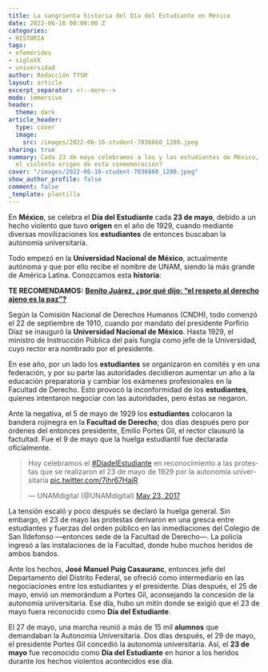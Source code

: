 ```yaml
---
title: La sangrienta historia del Día del Estudiante en México
date: 2022-06-16 00:00:00 Z
categories:
- HISTORIA
tags:
- efemérides
- sigloXX
- universidad
author: Redacción TYSM
layout: article
excerpt_separator: <!--more-->
mode: immersive
header:
  theme: dark
article_header:
  type: cover
  image:
    src: /images/2022-06-16-student-7036660_1280.jpeg
sharing: true
summary: Cada 23 de mayo celebramos a los y las estudiantes de México, pero… ¿conoces
  el violento origen de esta conmemoración?
cover: "/images/2022-06-16-student-7036660_1280.jpeg"
show_author_profile: false
comment: false
_template: plantilla
---
```







En **México**, se celebra el **Día del Estudiante** cada **23 de mayo**, debido a un hecho violento que tuvo **origen** en el año de 1929, cuando mediante diversas movilizaciones los **estudiantes** de entonces buscaban la autonomía universitaria.

Todo empezó en la **Universidad Nacional de México**, actualmente autónoma y que por ello recibe el nombre de UNAM, siendo la más grande de América Latina. Conozcamos esta **historia**:

**TE RECOMENDAMOS:** [**Benito Juárez, ¿por qué dijo: “el respeto al derecho ajeno es la paz”?**](https://blog.tonoysumariachi.com/historia/2022/12/01/benito-juarez-por-que-dijo-el-respeto-al-derecho-ajeno-es-la-paz.html)

Según la Comisión Nacional de Derechos Humanos (CNDH), todo comenzó el 22 de septiembre de 1910, cuando por mandato del presidente Porfirio Díaz se inauguró la **Universidad Nacional de México**. Hasta 1929, el ministro de Instrucción Pública del país fungía como jefe de la Universidad, cuyo rector era nombrado por el presidente.

En ese año, por un lado los **estudiantes** se organizaron en comités y en una federación, y por su parte las autoridades decidieron aumentar un año a la educación preparatoria y cambiar los exámenes profesionales en la Facultad de Derecho. Esto provocó la inconformidad de los **estudiantes**, quienes intentaron negociar con las autoridades, pero éstas se negaron.

Ante la negativa, el 5 de mayo de 1929 los **estudiantes** colocaron la bandera rojinegra en la **Facultad de Derecho**; dos días después pero por órdenes del entonces presidente, Emilio Portes Gil, el rector clausuró la factultad. Fue el 9 de mayo que la huelga estudiantil fue declarada oficialmente.

<blockquote class="twitter-tweet"><p lang="es" dir="ltr">Hoy celebramos el <a href="https://twitter.com/hashtag/D%C3%ADadelEstudiante?src=hash&ref_src=twsrc%5Etfw">#DíadelEstudiante</a> en reconocimiento a las protestas que se realizaron el 23 de mayo de 1929 por la autonomía universitaria <a href="https://t.co/7ihr67HajR">pic.twitter.com/7ihr67HajR</a></p>— UNAMdigital (@UNAMdigital) <a href="https://twitter.com/UNAMdigital/status/867033450041266176?ref_src=twsrc%5Etfw">May 23, 2017</a></blockquote> <script async src="https://platform.twitter.com/widgets.js" charset="utf-8"></script>

La tensión escaló y poco después se declaró la huelga general. Sin embargo, el 23 de mayo las protestas derivaron en una gresca entre estudiantes y fuerzas del orden público en las inmediaciones del Colegio de San Ildefonso —entonces sede de la Facultad de Derecho—. La policía ingresó a las instalaciones de la Facultad, donde hubo muchos heridos de ambos bandos.

Ante los hechos, **José Manuel Puig Casauranc**, entonces jefe del Departamento del Distrito Federal, se ofreció como intermediario en las negociaciones entre los estudiantes y el presidente. Días después, el 25 de mayo, envió un memorándum a Portes Gil, aconsejando la concesión de la autonomía universitaria. Ese día, hubo un mitín donde se exigió que el 23 de mayo fuera reconocido como **Día del Estudiante**.

El 27 de mayo, una marcha reunió a más de 15 mil **alumnos** que demandaban la Autonomía Universitaria. Dos días después, el 29 de mayo, el presidente Portes Gil concedió la autonomía universitaria. Así, el **23 de mayo** fue reconocido como **Día del Estudiante** en honor a los heridos durante los hechos violentos acontecidos ese día.
